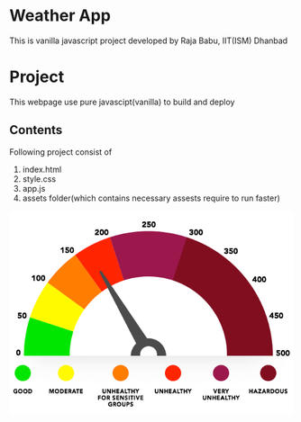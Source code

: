 # **Weather App**
 This is vanilla javascript project developed by Raja Babu, IIT(ISM) Dhanbad
 
 # Project
This webpage use pure javascipt(vanilla) to build and deploy

## Contents 
Following project consist of 
1. index.html
2. style.css
3. app.js
4. assets folder(which contains necessary assests require to run faster)

![Alt text](.\assests\aqi.png?raw=true "Title")
